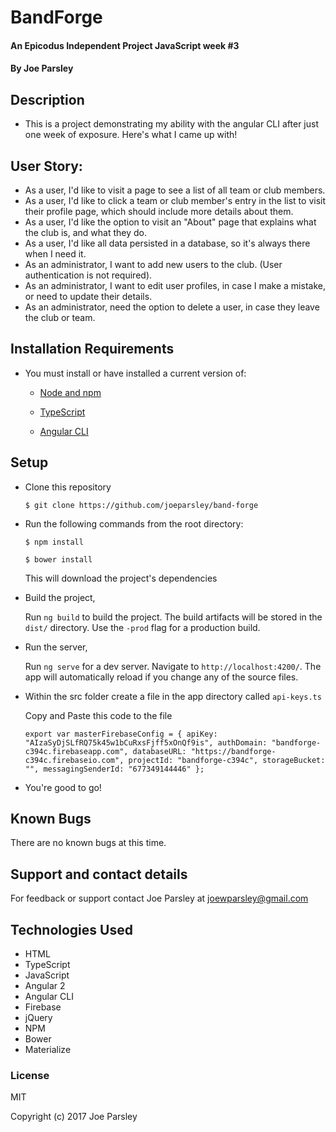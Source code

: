 # BandForge

#### An Epicodus Independent Project JavaScript week #3

#### By Joe Parsley

## Description

* This is a project demonstrating my ability with the angular CLI after just one week of exposure. Here's what I came up with!

## User Story:

* As a user, I'd like to visit a page to see a list of all team or club members.
* As a user, I'd like to click a team or club member's entry in the list to visit their profile page, which should include more details about them.
* As a user, I'd like the option to visit an "About" page that explains what the club is, and what they do.
* As a user, I'd like all data persisted in a database, so it's always there when I need it.
* As an administrator, I want to add new users to the club. (User authentication is not required).
* As an administrator, I want to edit user profiles, in case I make a mistake, or need to update their details.
* As an administrator, need the option to delete a user, in case they leave the club or team.

## Installation Requirements

* You must install or have installed a current version of:

  * [Node and npm](https://nodejs.org/en/)

  * [TypeScript](https://www.typescriptlang.org/#download-links)

  * [Angular CLI](https://github.com/angular/angular-cli)


## Setup

* Clone this repository

  `$ git clone https://github.com/joeparsley/band-forge`


* Run the following commands from the root directory:

  `$ npm install`

  `$ bower install`

  This will download the project's dependencies

* Build the project,

  Run `ng build` to build the project. The build artifacts will be stored in the `dist/` directory. Use the `-prod` flag for a production build.

* Run the server,

  Run `ng serve` for a dev server. Navigate to `http://localhost:4200/`. The app will automatically reload if you change any of the source files.

* Within the src folder create a file in the app directory called `api-keys.ts`

  Copy and Paste this code to the file

  `export var masterFirebaseConfig = {
    apiKey: "AIzaSyDjSLfRQ75k45w1bCuRxsFjff5xOnQf9is",
    authDomain: "bandforge-c394c.firebaseapp.com",
    databaseURL: "https://bandforge-c394c.firebaseio.com",
    projectId: "bandforge-c394c",
    storageBucket: "",
    messagingSenderId: "677349144446"
    };
`
* You're good to go!

## Known Bugs

There are no known bugs at this time.

## Support and contact details

For feedback or support contact Joe Parsley at joewparsley@gmail.com

## Technologies Used

* HTML
* TypeScript
* JavaScript
* Angular 2
* Angular CLI
* Firebase
* jQuery
* NPM
* Bower
* Materialize

### License

MIT

Copyright (c) 2017 Joe Parsley
